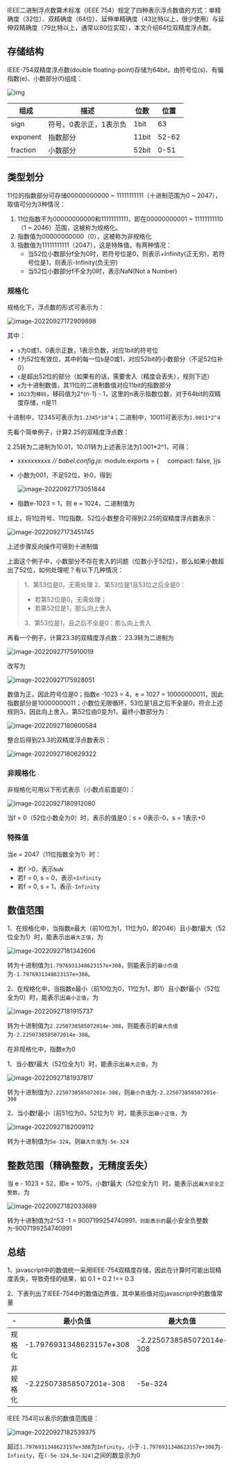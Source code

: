 IEEE二进制浮点数算术标准（IEEE 754）规定了四种表示浮点数值的方式：单精确度（32位）、双精确度（64位）、延伸单精确度（43比特以上，很少使用）与延伸双精确度（79比特以上，通常以80位实现），本文介绍64位双精度浮点数。

## 存储结构

IEEE-754双精度浮点数(double floating-point)存储为64bit，由符号位(s)、有偏指数(e)、小数部分(f)组成：

![img](https://gitee.com/letefly/NoteImages/raw/master/img/webp.webp)

| 组成     | 描述                   | 位数  | 位置  |
| -------- | ---------------------- | ----- | ----- |
| sign     | 符号，0表示正，1表示负 | 1bit  | 63    |
| exponent | 指数部分               | 11bit | 52-62 |
| fraction | 小数部分               | 52bit | 0-51  |

## 类型划分

11位的指数部分可存储00000000000 ~ 11111111111（十进制范围为0 ~ 2047），取值可分为3种情况：

1. 11位指数不为00000000000和11111111111，即在00000000001 ~ 11111111110（1 ~ 2046）范围，这被称为规格化。
2. 指数值为00000000000（0），这被称为非规格化
3. 指数值为11111111111（2047），这是特殊值，有两种情况：
   - 当52位小数部分f全为0时，若符号位是0，则表示+Infinity(正无穷)，若符号位是1，则表示-Infinity(负无穷)
   - 当52位小数部分f不全为0时，表示NaN(Not a Number)

### 规格化

规格化下，浮点数的形式可表示为：

![image-20220927172909898](https://gitee.com/letefly/NoteImages/raw/master/img/image-20220927172909898.png)

其中：

- `s`为0或1，0表示正数，1表示负数，对应1bit的符号位
- `f`为52位有效位，其中的每一位`b`是0或1，对应52bit的小数部分（不足52位补0）
- `c`是超出52位的部分（如果有的话，需要舍入（精度会丢失），规则下述）
- `e`为十进制数值，其11位的二进制数值对应11bit的指数部分
- `1023`为`移码`，移码值为2^(n-1) - 1，这里的n表示指数位数，对于64bit的双精度存储，n是11

十进制中，12345可表示为`1.2345*10^4`；二进制中，10011可表示为`1.0011*2^4`

先看个简单例子，计算2.25的双精度浮点数：

2.25转为二进制为10.01，10.01转为上述表示法为1.001*2^1，可得：

- xxxxxxxxxx *// babel.config.js:* module.exports = {        compact: false,  }js

- 小数为001，不足52位，补0，得到

  ![image-20220927173051844](https://gitee.com/letefly/NoteImages/raw/master/img/image-20220927173051844.png)

- 指数e-1023 = 1，则 e = 1024，二进制值为

综上，将1位符号、11位指数、52位小数整合可得到2.25的双精度浮点数表示：

![image-20220927173451745](https://gitee.com/letefly/NoteImages/raw/master/img/image-20220927173451745.png)

上述步骤反向操作可得到十进制值

上面这个例子中，小数部分不存在舍入的问题（位数小于52位），那么如果小数超出了52位，如何处理呢？有以下几种情况：

> 1、第53位是0，无需处理
> 2、第53位是1且53位之后全是0：
>
> - 若第52位是0，无需处理；
> - 若第52位是1，那么向上舍入
>
> 3、第53位是1，且之后不全是0：那么向上舍入

再看一个例子，计算23.3的双精度浮点数：
23.3转为二进制为

![image-20220927175910019](https://gitee.com/letefly/NoteImages/raw/master/img/image-20220927175910019.png)

改写为

![image-20220927175928051](https://gitee.com/letefly/NoteImages/raw/master/img/image-20220927175928051.png)

数值为正，因此符号位是0；指数e -1023 = 4，e = 1027 = 10000000011，因此指数部分是10000000011；小数位无限循环，53位是1且之后不全是0，符合上述规则3，因此向上舍入，第52位由0变为1，最终小数部分为：

![image-20220927180600584](https://gitee.com/letefly/NoteImages/raw/master/img/image-20220927180600584.png)

整合后得到23.3的双精度浮点数表示：

![image-20220927180629322](https://gitee.com/letefly/NoteImages/raw/master/img/image-20220927180629322.png)

### 非规格化

非规格化可用以下形式表示（小数点前面是0）：

![image-20220927180912080](https://gitee.com/letefly/NoteImages/raw/master/img/image-20220927180912080.png)

当f = 0（52位小数全为0）时，表示的值是0：s = 0表示-0，s = 1表示+0

### 特殊值

当e = 2047（11位指数全为1）时：

- 若f >0，表示`NaN`
- 若f = 0, s = 0，表示`+Infinity`
- 若f = 0, s = 1，表示`-Infinity`

## 数值范围

1、在规格化中，当指数e最大（前10位为1，11位为0，即2046）且小数f最大（52位全为1）时，能表示出`最大正值`，为

![image-20220927181342606](https://gitee.com/letefly/NoteImages/raw/master/img/image-20220927181342606.png)

转为十进制值为`1.7976931348623157e+308`，则能表示的`最小负值`为`-1.7976931348623157e+308`。

2、在规格化中，当指数e最小（前10位为0，11位为1，即1）且小数f最小（52位全为0）时，能表示出`最小正值`，为

![image-20220927181915737](https://gitee.com/letefly/NoteImages/raw/master/img/image-20220927181915737.png)

转为十进制值为`2.2250738585072014e-308`，则能表示的`最大负值`为`-2.2250738585072014e-308`。

在非规格化中，指数e为0

1、当小数f最大（52位全为1）时，能表示出`最大正值`，为

![image-20220927181937817](https://gitee.com/letefly/NoteImages/raw/master/img/image-20220927181937817.png)

转为十进制值为`2.225073858507201e-308`，则`最小负值`为`-2.225073858507201e-308`

2、当小数f最小（前51位为0，52位为1）时，能表示出`最小正值`，为

![image-20220927182009112](https://gitee.com/letefly/NoteImages/raw/master/img/image-20220927182009112.png)

转为十进制值为`5e-324`，则`最大负值`为`-5e-324`

## 整数范围（精确整数，无精度丢失）

当 e - 1023 = 52，即e = 1075，小数f最大（52位全为1）时，能表示出`最大安全正整数`，为

![image-20220927182033689](https://gitee.com/letefly/NoteImages/raw/master/img/image-20220927182033689.png)

转为十进制值为2^53 -1 = 9007199254740991`，则能表示的`最小安全负整数`为`-9007199254740991

## 总结

1、javascript中的数值统一采用IEEE-754双精度存储，因此在计算时可能出现精度丢失，导致奇怪的结果，如 0.1 + 0.2 !== 0.3

2、下表列出了IEEE-754中的数值边界值，其中某些值对应javascript中的数值常量

| -        | 最小负值                 | 最大负值                 | 最小正值                   | 最大正值                                    | 最小安全负整数                               | **最大安全正整数**                          |
| -------- | ------------------------ | ------------------------ | -------------------------- | ------------------------------------------- | -------------------------------------------- | ------------------------------------------- |
| 规格化   | -1.7976931348623157e+308 | -2.2250738585072014e-308 | 2.2250738585072014e-308    | 1.7976931348623157e+308`(Number.MAX_VALUE)` | -9007199254740991`(Number.MIN_SAFE_INTEGER)` | 9007199254740991`(Number.MAX_SAFE_INTEGER)` |
| 非规格化 | -2.225073858507201e-308  | -5e-324                  | 5e-324`(Number.MIN_VALUE)` | 2.225073858507201e-308                      | X                                            | X                                           |

IEEE 754可以表示的数值范围是：

![image-20220927182539375](https://gitee.com/letefly/NoteImages/raw/master/img/image-20220927182539375.png)

超过`1.7976931348623157e+308`为`Infinity`，小于`-1.7976931348623157e+308`为`-Infinity`，在`(-5e-324,5e-324)`之间的数显示为0